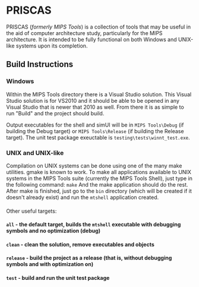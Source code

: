# PRISCAS
PRISCAS (*formerly MIPS Tools*) is a collection of tools that may be useful in the aid of computer architecture study, particularly for the MIPS architecture. It is intended to be fully functional on both Windows and UNIX-like systems upon its completion.

## Build Instructions
### Windows
Within the MIPS Tools directory there is a Visual Studio solution. This Visual Studio solution is for VS2010 and it should be able to be opened in any Visual Studio that is newer that 2010 as well. From there it is as simple to run "Build" and the project should build.

Output executables for the shell and simUI will be in `MIPS Tools\Debug` (if building the Debug target) or `MIPS Tools\Release` (if building the Release target). The unit test package exeuctable is `testing\tests\winnt_test.exe`.

### UNIX and UNIX-like
Compilation on UNIX systems can be done using one of the many make utilities. gmake is known to work. To make all applications available to UNIX systems in the MIPS Tools suite (currently the MIPS Tools Shell), just type in the following command: `make` And the make application should do the rest. After make is finished, just go to the `bin` directory (which will be created if it doesn't already exist) and run the `mtshell` application created.
#### 
Other useful targets:
#### `all` - the default target, builds the `mtshell` executable with debugging symbols and no optimization (debug)
#### `clean` - clean the solution, remove executables and objects
#### `release` - build the project as a release (that is, without debugging symbols and with optimization on)
#### `test` - build and run the unit test package
